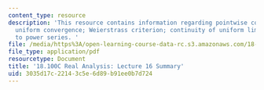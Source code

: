 ```yaml
---
content_type: resource
description: 'This resource contains information regarding pointwise convergence,
  uniform convergence; Weierstrass criterion; continuity of uniform limits; application
  to power series. '
file: /media/https%3A/open-learning-course-data-rc.s3.amazonaws.com/18-100c-real-analysis-fall-2012/3035d17c22143c5e6d89b91ee0b7d724_MIT18_100CF12_l16sum.pdf
file_type: application/pdf
resourcetype: Document
title: '18.100C Real Analysis: Lecture 16 Summary'
uid: 3035d17c-2214-3c5e-6d89-b91ee0b7d724
---
```

